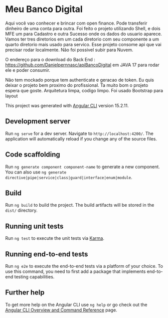 # Meu Banco Digital

Aqui você vao conhecer e brincar com open finance. Pode transferir dinheiro de uma conta para outra. Foi feito o projeto utilizando Shell, e dois MFE um para Cadastro e outra Sucesso onde os dados do usuario aparece.  Vamos ter tres diretorios em um cada diretorio com seu componente a um quarto diretorio mais usado para servico. Esse projeto consome api que vai precisar rodar localmente. Não foi possivel subir para Nuvem. 

O endereço para o download do Back End : https://github.com/Danielpernnasc/apiBancoDigital em JAVA 17 para rodar ele e poder consumir. 

Não tem mockado porque tem authenticate e geracao de token. Eu quis deixar o projeto bem proximo do profissional. Ta muito bom o projeto espera que goste. Arquitetura limpa, codigo limpo. Foi usado Bootstrap para layout 

This project was generated with [Angular CLI](https://github.com/angular/angular-cli) version 15.2.11.

## Development server

Run `ng serve` for a dev server. Navigate to `http://localhost:4200/`. The application will automatically reload if you change any of the source files.

## Code scaffolding

Run `ng generate component component-name` to generate a new component. You can also use `ng generate directive|pipe|service|class|guard|interface|enum|module`.

## Build

Run `ng build` to build the project. The build artifacts will be stored in the `dist/` directory.

## Running unit tests

Run `ng test` to execute the unit tests via [Karma](https://karma-runner.github.io).

## Running end-to-end tests

Run `ng e2e` to execute the end-to-end tests via a platform of your choice. To use this command, you need to first add a package that implements end-to-end testing capabilities.

## Further help

To get more help on the Angular CLI use `ng help` or go check out the [Angular CLI Overview and Command Reference](https://angular.io/cli) page.
